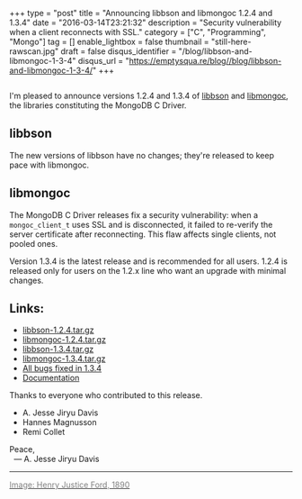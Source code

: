 +++
type = "post"
title = "Announcing libbson and libmongoc 1.2.4 and 1.3.4"
date = "2016-03-14T23:21:32"
description = "Security vulnerability when a client reconnects with SSL."
category = ["C", "Programming", "Mongo"]
tag = []
enable_lightbox = false
thumbnail = "still-here-rawscan.jpg"
draft = false
disqus_identifier = "/blog/libbson-and-libmongoc-1-3-4"
disqus_url = "https://emptysqua.re/blog//blog/libbson-and-libmongoc-1-3-4/"
+++

<p><img alt="" src="still-here-rawscan.jpg" /></p>
<p>I'm pleased to announce versions 1.2.4 and 1.3.4 of <a href="http://mongoc.org/libbson/current/">libbson</a> and <a href="http://mongoc.org/libmongoc/current/">libmongoc</a>, the libraries
constituting the MongoDB C Driver.</p>
<h2 id="libbson">libbson</h2>
<p>The new versions of libbson have no changes; they're released to keep pace with libmongoc.</p>
<h2 id="libmongoc">libmongoc</h2>
<p>The MongoDB C Driver releases fix a security vulnerability: when a <code>mongoc_client_t</code> uses SSL and is disconnected, it failed to re-verify the server certificate after reconnecting. This flaw affects single clients, not pooled ones.</p>
<p>Version 1.3.4 is the latest release and is recommended for all users. 1.2.4 is released only for users on the 1.2.x line who want an upgrade with minimal changes.</p>
<h2 id="links">Links:</h2>
<ul>
<li><a href="https://github.com/mongodb/libbson/releases/download/1.2.4/libbson-1.2.4.tar.gz">libbson-1.2.4.tar.gz</a></li>
<li><a href="https://github.com/mongodb/mongo-c-driver/releases/download/1.2.4/mongo-c-driver-1.2.4.tar.gz">libmongoc-1.2.4.tar.gz</a></li>
<li><a href="https://github.com/mongodb/libbson/releases/download/1.3.4/libbson-1.3.4.tar.gz">libbson-1.3.4.tar.gz</a></li>
<li><a href="https://github.com/mongodb/mongo-c-driver/releases/download/1.3.4/mongo-c-driver-1.3.4.tar.gz">libmongoc-1.3.4.tar.gz</a></li>
<li><a href="https://jira.mongodb.org/issues/?jql=project%20%3D%20CDRIVER%20AND%20fixVersion%20%3D%201.3.4%20ORDER%20BY%20due%20ASC%2C%20priority%20DESC%2C%20created%20ASC">All bugs fixed in 1.3.4</a></li>
<li><a href="https://api.mongodb.org/c/">Documentation</a></li>
</ul>
<p>Thanks to everyone who contributed to this release.</p>
<ul><li>A. Jesse Jiryu Davis<li>Hannes Magnusson<li>Remi Collet</ul>

<p>Peace,<br />
&nbsp;&nbsp;&mdash; A. Jesse Jiryu Davis</p>
<hr />
<p><a href="http://www.oldbookillustrations.com/illustrations/still-here/"><span style="color: gray">Image: Henry Justice Ford, 1890</span></a></p>
